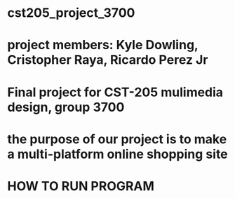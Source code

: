 # cst205_project_3700

# project members: Kyle Dowling, Cristopher Raya, Ricardo Perez Jr
# Final project for CST-205 mulimedia design, group 3700
# the purpose of our project is to make a multi-platform online shopping site
# HOW TO RUN PROGRAM
